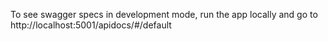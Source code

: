 To see swagger specs in development mode, run the app locally and go to
http://localhost:5001/apidocs/#/default
